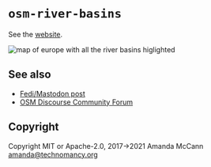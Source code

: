 # `osm-river-basins`

See the [website](https://amandasaurus.github.io/osm-river-basins/).

![map of europe with all the river basins higlighted](https://amandasaurus.github.io/osm-river-basins/screenshot.png)

## See also

* [Fedi/Mastodon post](https://en.osm.town/@amapanda/110118513232919061)
* [OSM Discourse Community Forum](https://community.openstreetmap.org/t/osm-river-basins-website-to-show-how-are-rivers-in-osm-connected/102655)

## Copyright

Copyright MIT or Apache-2.0, 2017→2021 Amanda McCann <amanda@technomancy.org>

